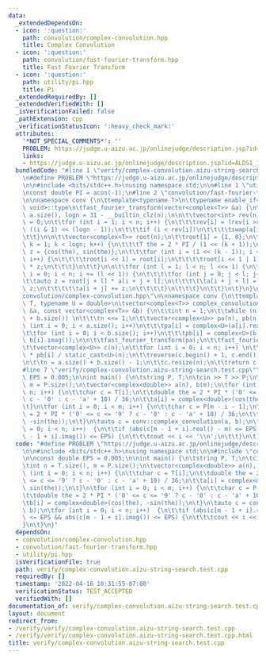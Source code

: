 ```yaml
---
data:
  _extendedDependsOn:
  - icon: ':question:'
    path: convolution/complex-convolution.hpp
    title: Complex Convolution
  - icon: ':question:'
    path: convolution/fast-fourier-transform.hpp
    title: Fast Fourier Transform
  - icon: ':question:'
    path: utility/pi.hpp
    title: Pi
  _extendedRequiredBy: []
  _extendedVerifiedWith: []
  _isVerificationFailed: false
  _pathExtension: cpp
  _verificationStatusIcon: ':heavy_check_mark:'
  attributes:
    '*NOT_SPECIAL_COMMENTS*': ''
    PROBLEM: https://judge.u-aizu.ac.jp/onlinejudge/description.jsp?id=ALDS1_14_B
    links:
    - https://judge.u-aizu.ac.jp/onlinejudge/description.jsp?id=ALDS1_14_B
  bundledCode: "#line 1 \"verify/complex-convolution.aizu-string-search.test.cpp\"\
    \n#define PROBLEM \"https://judge.u-aizu.ac.jp/onlinejudge/description.jsp?id=ALDS1_14_B\"\
    \n\n#include <bits/stdc++.h>\nusing namespace std;\n\n#line 1 \"utility/pi.hpp\"\
    \nconst double PI = acos(-1);\n#line 2 \"convolution/fast-fourier-transform.hpp\"\
    \n\nnamespace conv {\n\ttemplate<typename T>\n\ttypename enable_if<is_floating_point<T>::value,\
    \ void>::type\n\tfast_fourier_transform(vector<complex<T>> &a) {\n\t\tint n =\
    \ a.size(), logn = 31 - __builtin_clz(n);\n\n\t\tvector<int> rev(n);\n\t\trev[0]\
    \ = 0;\n\t\tfor (int i = 1; i < n; i++) {\n\t\t\trev[i] = (rev[i >> 1] >> 1) +\
    \ ((i & 1) << (logn - 1));\n\t\t\tif (i < rev[i])\n\t\t\t\tswap(a[i], a[rev[i]]);\n\
    \t\t}\n\n\t\tvector<complex<T>> root(n);\n\t\troot[1] = {1, 0};\n\t\tfor (int\
    \ k = 1; k < logn; k++) {\n\t\t\tT the = 2 * PI / (1 << (k + 1));\n\t\t\tcomplex<T>\
    \ z = {cos(the), sin(the)};\n\t\t\tfor (int i = (1 << (k - 1)); i < (1 << k);\
    \ i++) {\n\t\t\t\troot[i << 1] = root[i];\n\t\t\t\troot[i << 1 | 1] = root[i]\
    \ * z;\n\t\t\t}\n\t\t}\n\n\t\tfor (int l = 1; l < n; l <<= 1) {\n\t\t\tfor (int\
    \ i = 0; i < n; i += (l << 1)) {\n\t\t\t\tfor (int j = 0; j < l; j++) {\n\t\t\t\
    \t\tauto z = root[j + l] * a[i + j + l];\n\t\t\t\t\ta[i + j + l] = a[i + j] -\
    \ z;\n\t\t\t\t\ta[i + j] += z;\n\t\t\t\t}\n\t\t\t}\n\t\t}\n\t}\n}\n#line 2 \"\
    convolution/complex-convolution.hpp\"\n\nnamespace conv {\n\ttemplate<typename\
    \ T, typename U = double>\n\tvector<complex<T>> complex_convolution(const vector<complex<T>>\
    \ &a, const vector<complex<T>> &b) {\n\t\tint n = 1;\n\t\twhile (n < a.size()\
    \ + b.size()) \n\t\t\tn <<= 1;\n\t\tvector<complex<U>> pa(n), pb(n);\n\t\tfor\
    \ (int i = 0; i < a.size(); i++)\n\t\t\tpa[i] = complex<U>(a[i].real(), a[i].imag());\n\
    \t\tfor (int i = 0; i < b.size(); i++)\n\t\t\tpb[i] = complex<U>(b[i].real(),\
    \ b[i].imag());\n\n\t\tfast_fourier_transform(pa);\n\t\tfast_fourier_transform(pb);\n\
    \t\tvector<complex<U>> c(n);\n\t\tfor (int i = 0; i < n; i++) \n\t\t\tc[i] = pa[i]\
    \ * pb[i] / static_cast<U>(n);\n\t\treverse(c.begin() + 1, c.end());\n\t\tfast_fourier_transform(c);\n\
    \n\t\tn = a.size() + b.size() - 1;\n\t\tc.resize(n);\n\t\treturn c;\n\t}\n}\n\
    #line 7 \"verify/complex-convolution.aizu-string-search.test.cpp\"\n\nconst double\
    \ EPS = 0.005;\n\nint main() {\n\tstring P, T;\n\tcin >> T >> P;\n\tint n = T.size(),\
    \ m = P.size();\n\tvector<complex<double>> a(n), b(m);\n\tfor (int i = 0; i <\
    \ n; i++) {\n\t\tchar c = T[i];\n\t\tdouble the = 2 * PI * ('0' <= c <= '9' ?\
    \ c - '0' : c - 'a' + 10) / 36;\n\t\ta[i] = complex<double>(cos(the), sin(the));\n\
    \t}\n\tfor (int i = 0; i < m; i++) {\n\t\tchar c = P[m - i - 1];\n\t\tdouble the\
    \ = 2 * PI * ('0' <= c <= '9' ? c - '0' : c - 'a' + 10) / 36;\n\t\tb[i] = complex<double>(cos(the),\
    \ -sin(the));\n\t}\n\tauto c = conv::complex_convolution(a, b);\n\tfor (int i\
    \ = 0; i < n; i++)  {\n\t\tif (abs(c[m - 1 + i].real() - m) <= EPS && abs(c[m\
    \ - 1 + i].imag()) <= EPS) {\n\t\t\tcout << i << '\\n';\n\t\t}\n\t}\n}\n"
  code: "#define PROBLEM \"https://judge.u-aizu.ac.jp/onlinejudge/description.jsp?id=ALDS1_14_B\"\
    \n\n#include <bits/stdc++.h>\nusing namespace std;\n\n#include \"convolution/complex-convolution.hpp\"\
    \n\nconst double EPS = 0.005;\n\nint main() {\n\tstring P, T;\n\tcin >> T >> P;\n\
    \tint n = T.size(), m = P.size();\n\tvector<complex<double>> a(n), b(m);\n\tfor\
    \ (int i = 0; i < n; i++) {\n\t\tchar c = T[i];\n\t\tdouble the = 2 * PI * ('0'\
    \ <= c <= '9' ? c - '0' : c - 'a' + 10) / 36;\n\t\ta[i] = complex<double>(cos(the),\
    \ sin(the));\n\t}\n\tfor (int i = 0; i < m; i++) {\n\t\tchar c = P[m - i - 1];\n\
    \t\tdouble the = 2 * PI * ('0' <= c <= '9' ? c - '0' : c - 'a' + 10) / 36;\n\t\
    \tb[i] = complex<double>(cos(the), -sin(the));\n\t}\n\tauto c = conv::complex_convolution(a,\
    \ b);\n\tfor (int i = 0; i < n; i++)  {\n\t\tif (abs(c[m - 1 + i].real() - m)\
    \ <= EPS && abs(c[m - 1 + i].imag()) <= EPS) {\n\t\t\tcout << i << '\\n';\n\t\t\
    }\n\t}\n}"
  dependsOn:
  - convolution/complex-convolution.hpp
  - convolution/fast-fourier-transform.hpp
  - utility/pi.hpp
  isVerificationFile: true
  path: verify/complex-convolution.aizu-string-search.test.cpp
  requiredBy: []
  timestamp: '2022-04-16 10:31:55-07:00'
  verificationStatus: TEST_ACCEPTED
  verifiedWith: []
documentation_of: verify/complex-convolution.aizu-string-search.test.cpp
layout: document
redirect_from:
- /verify/verify/complex-convolution.aizu-string-search.test.cpp
- /verify/verify/complex-convolution.aizu-string-search.test.cpp.html
title: verify/complex-convolution.aizu-string-search.test.cpp
---
```

